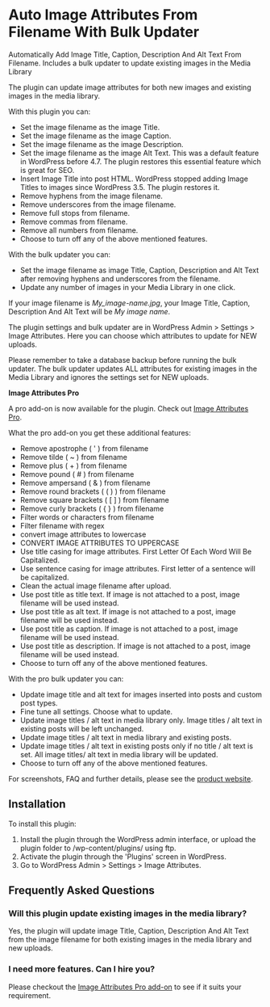# Auto Image Attributes From Filename With Bulk Updater

Automatically Add Image Title, Caption, Description And Alt Text From Filename. Includes a bulk updater to update existing images in the Media Library

The plugin can update image attributes for both new images and existing images in the media library. 

With this plugin you can:

* Set the image filename as the image Title.
* Set the image filename as the image Caption.
* Set the image filename as the image Description.
* Set the image filename as the image Alt Text. This was a default feature in WordPress before 4.7. The plugin restores this essential feature which is great for SEO.
* Insert Image Title into post HTML. WordPress stopped adding Image Titles to images since WordPress 3.5. The plugin restores it.
* Remove hyphens from the image filename.
* Remove underscores from the image filename.
* Remove full stops from filename.
* Remove commas from filename.
* Remove all numbers from filename.
* Choose to turn off any of the above mentioned features.

With the bulk updater you can: 

* Set the image filename as image Title, Caption, Description and Alt Text after removing hyphens and underscores from the filename.
* Update any number of images in your Media Library in one click.

If your image filename is *My_image-name.jpg*, your Image Title, Caption, Description And Alt Text will be *My image name*. 

The plugin settings and bulk updater are in WordPress Admin > Settings > Image Attributes. Here you can choose which attributes to update for NEW uploads. 

Please remember to take a database backup before running the bulk updater. The bulk updater updates ALL attributes for existing images in the Media Library and ignores the settings set for NEW uploads.

**Image Attributes Pro**

A pro add-on is now available for the plugin. Check out [Image Attributes Pro](https://imageattributespro.com/?utm_source=github&utm_medium=readme.md).

What the pro add-on you get these additional features:

* Remove apostrophe ( ' ) from filename
* Remove tilde ( ~ ) from filename
* Remove plus ( + ) from filename
* Remove pound ( # ) from filename
* Remove ampersand ( & ) from filename
* Remove round brackets ( ( ) ) from filename
* Remove square brackets ( [ ] ) from filename
* Remove curly brackets ( { } ) from filename
* Filter words or characters from filename
* Filter filename with regex
* convert image attributes to lowercase
* CONVERT IMAGE ATTRIBUTES TO UPPERCASE
* Use title casing for image attributes. First Letter Of Each Word Will Be Capitalized.
* Use sentence casing for image attributes. First letter of a sentence will be capitalized.
* Clean the actual image filename after upload.
* Use post title as title text. If image is not attached to a post, image filename will be used instead.
* Use post title as alt text. If image is not attached to a post, image filename will be used instead.
* Use post title as caption. If image is not attached to a post, image filename will be used instead.
* Use post title as description. If image is not attached to a post, image filename will be used instead.
* Choose to turn off any of the above mentioned features.

With the pro bulk updater you can:

* Update image title and alt text for images inserted into posts and custom post types.
* Fine tune all settings. Choose what to update.
* Update image titles / alt text in media library only. Image titles / alt text in existing posts will be left unchanged.
* Update image titles / alt text in media library and existing posts.
* Update image titles / alt text in existing posts only if no title / alt text is set. All image titles/ alt text in media library will be updated.
* Choose to turn off any of the above mentioned features.

For screenshots, FAQ and further details, please see the [product website](https://imageattributespro.com/?utm_source=github&utm_medium=readme.md).

## Installation

To install this plugin:

1. Install the plugin through the WordPress admin interface, or upload the plugin folder to /wp-content/plugins/ using ftp.
2. Activate the plugin through the 'Plugins' screen in WordPress.
3. Go to WordPress Admin > Settings > Image Attributes.

## Frequently Asked Questions

### Will this plugin update existing images in the media library?

Yes, the plugin will update image Title, Caption, Description And Alt Text from the image filename for both existing images in the media library and new uploads.

### I need more features. Can I hire you?

Please checkout the [Image Attributes Pro add-on](https://imageattributespro.com/?utm_source=github&utm_medium=readme.md) to see if it suits your requirement. 
